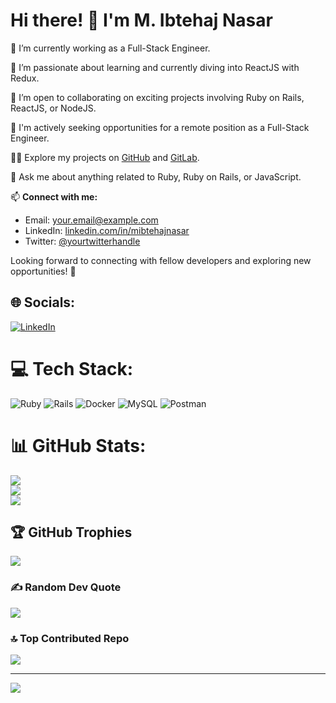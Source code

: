 # Hi there! 👋 I'm M. Ibtehaj Nasar

🔭 I’m currently working as a Full-Stack Engineer.

🌱 I’m passionate about learning and currently diving into ReactJS with Redux.

👯 I’m open to collaborating on exciting projects involving Ruby on Rails, ReactJS, or NodeJS.

🤝 I'm actively seeking opportunities for a remote position as a Full-Stack Engineer.

👨‍💻 Explore my projects on [GitHub](http://github.com/MIbtehajNasar) and [GitLab](https://gitlab.com/mibtehajnasar).

💬 Ask me about anything related to Ruby, Ruby on Rails, or JavaScript.

📫 **Connect with me:**
- Email: [your.email@example.com](mailto:mibtehajnasar@gmail.com)
- LinkedIn: [linkedin.com/in/mibtehajnasar](https://www.linkedin.com/in/mibtehajnasar/)
- Twitter: [@yourtwitterhandle](https://twitter.com/mibtehajnasar)

Looking forward to connecting with fellow developers and exploring new opportunities! 🚀


## 🌐 Socials:
[![LinkedIn](https://img.shields.io/badge/LinkedIn-%230077B5.svg?logo=linkedin&logoColor=white)](https://linkedin.com/in/mibtehajnasar) 

# 💻 Tech Stack:
![Ruby](https://img.shields.io/badge/ruby-%23CC342D.svg?style=for-the-badge&logo=ruby&logoColor=white) ![Rails](https://img.shields.io/badge/rails-%23CC0000.svg?style=for-the-badge&logo=ruby-on-rails&logoColor=white) ![Docker](https://img.shields.io/badge/docker-%230db7ed.svg?style=for-the-badge&logo=docker&logoColor=white) ![MySQL](https://img.shields.io/badge/mysql-%2300f.svg?style=for-the-badge&logo=mysql&logoColor=white) ![Postman](https://img.shields.io/badge/Postman-FF6C37?style=for-the-badge&logo=postman&logoColor=white)
# 📊 GitHub Stats:
![](https://github-readme-stats.vercel.app/api?username=mibtehajnasar&theme=dark&hide_border=false&include_all_commits=true&count_private=true)<br/>
![](https://github-readme-streak-stats.herokuapp.com/?user=mibtehajnasar&theme=dark&hide_border=false)<br/>
![](https://github-readme-stats.vercel.app/api/top-langs/?username=mibtehajnasar&theme=dark&hide_border=false&include_all_commits=true&count_private=true&layout=compact)

## 🏆 GitHub Trophies
![](https://github-profile-trophy.vercel.app/?username=mibtehajnasar&theme=radical&no-frame=false&no-bg=true&margin-w=4)

### ✍️ Random Dev Quote
![](https://quotes-github-readme.vercel.app/api?type=horizontal&theme=radical)

### 🔝 Top Contributed Repo
![](https://github-contributor-stats.vercel.app/api?username=mibtehajnasar&limit=5&theme=dark&combine_all_yearly_contributions=true)

---
[![](https://visitcount.itsvg.in/api?id=mibtehajnasar&icon=0&color=0)](https://visitcount.itsvg.in)

<!-- Proudly created with GPRM ( https://gprm.itsvg.in ) -->
